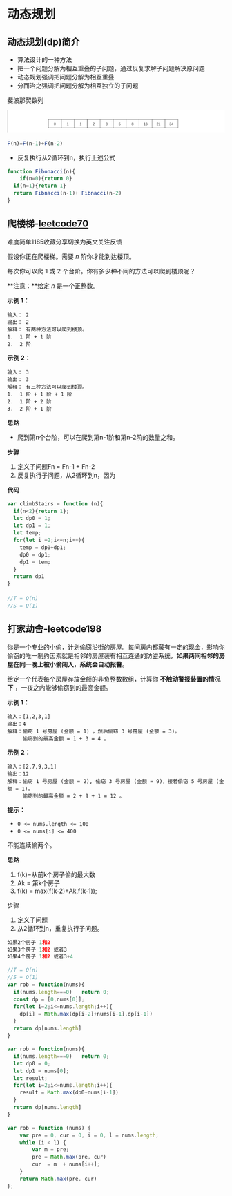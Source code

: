 # 动态规划

## 动态规划(dp)简介

- 算法设计的一种方法
- 把一个问题分解为相互重叠的子问题，通过反复求解子问题解决原问题
- 动态规划强调把问题分解为相互重叠
- 分而治之强调把问题分解为相互独立的子问题

斐波那契数列

![image-20200813173420204](../../.vuepress/public/assets/img/image-20200813173420204.png)

```js
F(n)=F(n-1)+F(n-2)
```

- 反复执行从2循环到n，执行上述公式

```js
function Fibonacci(n){
	if(n=0){return 0}
  if(n=1){return 1}
  return Fibnacci(n-1)+ Fibnacci(n-2)
}
```

## 爬楼梯-[leetcode70](https://leetcode-cn.com/problems/climbing-stairs/)

难度简单1185收藏分享切换为英文关注反馈

假设你正在爬楼梯。需要 *n* 阶你才能到达楼顶。

每次你可以爬 1 或 2 个台阶。你有多少种不同的方法可以爬到楼顶呢？

**注意：**给定 *n* 是一个正整数。

**示例 1：**

```
输入： 2
输出： 2
解释： 有两种方法可以爬到楼顶。
1.  1 阶 + 1 阶
2.  2 阶
```

**示例 2：**

```
输入： 3
输出： 3
解释： 有三种方法可以爬到楼顶。
1.  1 阶 + 1 阶 + 1 阶
2.  1 阶 + 2 阶
3.  2 阶 + 1 阶
```

**思路**

- 爬到第n个台阶，可以在爬到第n-1阶和第n-2阶的数量之和。

**步骤**

1. 定义子问题Fn = Fn-1 + Fn-2 
2. 反复执行子问题，从2循环到n，因为

**代码**

```js
var climbStairs = function (n){
  if(n<2){return 1};
  let dp0 = 1;
  let dp1 = 1;
  let temp;
  for(let i =2;i<=n;i++){
    temp = dp0+dp1;
    dp0 = dp1;
    dp1 = temp
  }
  return dp1
}

//T = O(n)
//S = O(1)
```

## 打家劫舍-leetcode198

你是一个专业的小偷，计划偷窃沿街的房屋。每间房内都藏有一定的现金，影响你偷窃的唯一制约因素就是相邻的房屋装有相互连通的防盗系统，**如果两间相邻的房屋在同一晚上被小偷闯入，系统会自动报警**。

给定一个代表每个房屋存放金额的非负整数数组，计算你 **不触动警报装置的情况下** ，一夜之内能够偷窃到的最高金额。

**示例 1：**

```
输入：[1,2,3,1]
输出：4
解释：偷窃 1 号房屋 (金额 = 1) ，然后偷窃 3 号房屋 (金额 = 3)。
     偷窃到的最高金额 = 1 + 3 = 4 。
```

**示例 2：**

```
输入：[2,7,9,3,1]
输出：12
解释：偷窃 1 号房屋 (金额 = 2), 偷窃 3 号房屋 (金额 = 9)，接着偷窃 5 号房屋 (金额 = 1)。
     偷窃到的最高金额 = 2 + 9 + 1 = 12 。
```

**提示：**

- `0 <= nums.length <= 100`
- `0 <= nums[i] <= 400`

不能连续偷两个。

**思路**

1. f(k)=从前k个房子偷的最大数
2. Ak = 第k个房子
3. f(k) = max(f(k-2)+Ak,f(k-1));

步骤

1. 定义子问题
2. 从2循环到n，重复执行子问题。

```js
如果2个房子 1和2
如果3个房子 1和2 或者3
如果4个房子 1和2 或者3+4
```

```js
//T = O(n)
//S = O(1)
var rob = function(nums){
  if(nums.length===0)	return 0;
  const dp = [0,nums[0]];
  for(let i=2;i<=nums.length;i++){
    dp[i] = Math.max(dp[i-2]+nums[i-1],dp[i-1])
  }
  return dp[nums.length]
}
```

```js
var rob = function(nums){
  if(nums.length===0)	return 0;
  let dp0 = 0;
  let dp1 = nums[0];
  let result;
  for(let i=2;i<=nums.length;i++){
    result = Math.max(dp0+nums[i-1])
  }
  return dp[nums.length]
}
```

```js
var rob = function (nums) {
    var pre = 0, cur = 0, i = 0, l = nums.length;
    while (i < l) {
        var m = pre;
        pre = Math.max(pre, cur)
        cur  = m  + nums[i++];
    }
    return Math.max(pre, cur)
};

```

